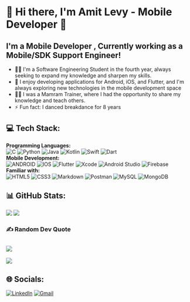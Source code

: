 # 💫 Hi there, I'm Amit Levy - Mobile Developer 👋
## I'm a Mobile Developer , Currently working as a Mobile/SDK Support Engineer! <br>
<ul>
  <li> 👨‍🎓 I'm a Software Engineering Student in the fourth year, always seeking to expand my knowledge and sharpen my skills. </li>
  <li> 🌱 I enjoy developing applications for Android, iOS, and Flutter, and I'm always exploring new technologies in the mobile development space</li>
  <li> 👨‍🏫 I was a Mamram Trainer, where I had the opportunity to share my knowledge and teach others.</li>
  <li> ⚡ Fun fact: I danced breakdance for 8 years </li>
</ul>


## 💻 Tech Stack:
  <b>Programming Languages: </b></br>
  ![C](https://img.shields.io/badge/c-%2300599C.svg?style=for-the-badge&logo=c&logoColor=white)
  ![Python](https://img.shields.io/badge/python-3670A0?style=for-the-badge&logo=python&logoColor=ffdd54)
  ![Java](https://img.shields.io/badge/java-%23ED8B00.svg?style=for-the-badge&logo=java&logoColor=white)
  ![Kotlin](https://img.shields.io/badge/kotlin-%230095D5.svg?style=for-the-badge&logo=kotlin&logoColor=white)
  ![Swift](https://img.shields.io/badge/swift-F54A2A?style=for-the-badge&logo=swift&logoColor=white) 
  ![Dart](https://img.shields.io/badge/dart-%230175C2.svg?style=for-the-badge&logo=dart&logoColor=white)
  </br><b>Mobile Development: </b></br>
  ![ANDROID](https://img.shields.io/badge/android-%2320232a.svg?style=for-the-badge&logo=android&logoColor=%a4c639) 
  ![IOS](https://img.shields.io/badge/IOS-%2320232a.svg?style=for-the-badge&logo=apple&logoColor=white) 
  ![Flutter](https://img.shields.io/badge/Flutter-%2302569B.svg?style=for-the-badge&logo=Flutter&logoColor=white) 
  ![Xcode](https://img.shields.io/static/v1?style=for-the-badge&message=Xcode&color=147EFB&logo=Xcode&logoColor=FFFFFF&label=)
  ![Android Studio](https://img.shields.io/static/v1?style=for-the-badge&message=Android+Studio&color=222222&logo=Android+Studio&logoColor=3DDC84&label=)
  ![Firebase](https://img.shields.io/badge/firebase-%2302569B.svg?style=for-the-badge&message=Firebase&color=453BBA&logo=firebase&logoColor=white)
  </br><b>Familiar with: </b></br>
  ![HTML5](https://img.shields.io/badge/html5-%23E34F26.svg?style=for-the-badge&logo=html5&logoColor=white) 
  ![CSS3](https://img.shields.io/badge/css3-%231572B6.svg?style=for-the-badge&logo=css3&logoColor=white) 
  ![Markdown](https://img.shields.io/badge/markdown-%23000000.svg?style=for-the-badge&logo=markdown&logoColor=white) 
  ![Postman](https://img.shields.io/badge/Postman-FF6C37?style=for-the-badge&logo=postman&logoColor=white)
  ![MySQL](https://img.shields.io/badge/mysql-%2300f.svg?style=for-the-badge&logo=mysql&logoColor=white) 
  ![MongoDB](https://img.shields.io/badge/MongoDB-%234ea94b.svg?style=for-the-badge&logo=mongodb&logoColor=white) 

## 📊 GitHub Stats:
![](https://github-readme-stats.vercel.app/api?username=amitly21&theme=dark&hide_border=false&include_all_commits=false&count_private=false)
![](https://github-readme-streak-stats.herokuapp.com/?user=amitly21&theme=dark&hide_border=false)<br/>

### ✍️ Random Dev Quote
![](https://quotes-github-readme.vercel.app/api?type=horizontal&theme=radical)
---
[![](https://visitcount.itsvg.in/api?id=amitly21&icon=5&color=0)](https://visitcount.itsvg.in)

## 🌐 Socials:
[![LinkedIn](https://img.shields.io/static/v1?style=for-the-badge&message=LinkedIn&color=0A66C2&logo=LinkedIn&logoColor=FFFFFF&label=)](https://www.linkedin.com/in/amit-levy-a113511a4/)
[![Gmail](https://img.shields.io/static/v1?style=for-the-badge&message=Gmail&color=EA4335&logo=Gmail&logoColor=FFFFFF&label=)](mailto:amitly18@gmail.com)

